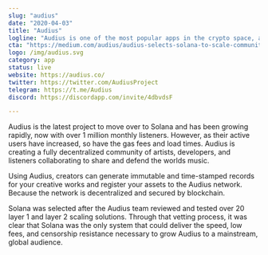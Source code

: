 ```yaml
---
slug: "audius"
date: "2020-04-03"
title: "Audius"
logline: "Audius is one of the most popular apps in the crypto space, and the Solana Foundation is excited to welcome them to the ecosystem and support their mission in providing a music streaming platform that puts power back into the hands of content creators."
cta: "https://medium.com/audius/audius-selects-solana-to-scale-community-owned-music-streaming-8a868db644eb"
logo: /img/audius.svg
category: app
status: live
website: https://audius.co/
twitter: https://twitter.com/AudiusProject
telegram: https://t.me/Audius
discord: https://discordapp.com/invite/4dbvdsF

---
```


Audius is the latest project to move over to Solana and has been growing rapidly, now with over 1 million monthly listeners. However, as their active users have increased, so have the gas fees and load times. Audius is creating a fully decentralized community of artists, developers, and listeners collaborating to share and defend the worlds music.

Using Audius, creators can generate immutable and time-stamped records for your creative works and register your assets to the Audius network. Because the network is decentralized and secured by blockchain.

Solana was selected after the Audius team reviewed and tested over 20 layer 1 and layer 2 scaling solutions. Through that vetting process, it was clear that Solana was the only system that could deliver the speed, low fees, and censorship resistance necessary to grow Audius to a mainstream, global audience.

